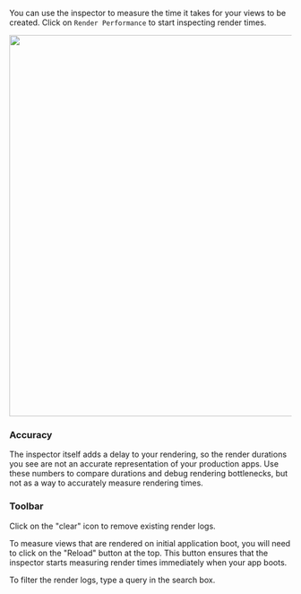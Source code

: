 You can use the inspector to measure the time it takes for your views to
be created. Click on `Render Performance` to start inspecting render times.

<img src="images/guides/ember-inspector/render-performance-screenshot.png" width="680"/>

### Accuracy

The inspector itself adds a delay to your rendering, so the render durations you see
are not an accurate representation of your production apps. Use these
numbers to compare durations and debug rendering bottlenecks, but not as
a way to accurately measure rendering times.


### Toolbar

Click on the "clear" icon to remove existing render logs.

To measure views that are rendered on initial application boot, you will
need to click on the "Reload" button at the top. This button ensures
that the inspector starts measuring render times immediately when your app boots.

To filter the render logs, type a query in the search box.



